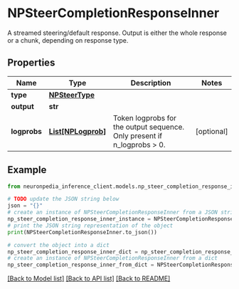 # NPSteerCompletionResponseInner

A streamed steering/default response. Output is either the whole response or a chunk, depending on response type.

## Properties

Name | Type | Description | Notes
------------ | ------------- | ------------- | -------------
**type** | [**NPSteerType**](NPSteerType.md) |  | 
**output** | **str** |  | 
**logprobs** | [**List[NPLogprob]**](NPLogprob.md) | Token logprobs for the output sequence. Only present if n_logprobs &gt; 0. | [optional] 

## Example

```python
from neuronpedia_inference_client.models.np_steer_completion_response_inner import NPSteerCompletionResponseInner

# TODO update the JSON string below
json = "{}"
# create an instance of NPSteerCompletionResponseInner from a JSON string
np_steer_completion_response_inner_instance = NPSteerCompletionResponseInner.from_json(json)
# print the JSON string representation of the object
print(NPSteerCompletionResponseInner.to_json())

# convert the object into a dict
np_steer_completion_response_inner_dict = np_steer_completion_response_inner_instance.to_dict()
# create an instance of NPSteerCompletionResponseInner from a dict
np_steer_completion_response_inner_from_dict = NPSteerCompletionResponseInner.from_dict(np_steer_completion_response_inner_dict)
```
[[Back to Model list]](../README.md#documentation-for-models) [[Back to API list]](../README.md#documentation-for-api-endpoints) [[Back to README]](../README.md)


